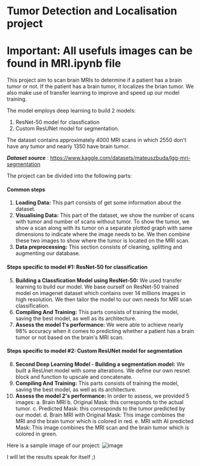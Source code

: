 # Tumor Detection and Localisation project

# Important: All usefuls images can be found in MRI.ipynb file

This project aim to scan brain MRIs to determine if a patient has a brain tumor or not. If the patient has a brain tumor, it localizes the brian tumor. We also make use of transfer learning to improve and speed up our model training.

The model employs deep learning to build 2 models:
  1. ResNet-50 model for classfication
  2. Custom ResUNet model for segmentation.

The dataset contains approximately 4000 MRI scans in which 2550 don't have any tumor and nearly 1350 have brain tumor. 

**_Dataset source_** : https://www.kaggle.com/datasets/mateuszbuda/lgg-mri-segmentation

The project can be divided into the following parts:

#### Common steps

  1. **Loading Data:** This part consists of get some information about the dataset.
  2. **Visualising Data:** This part of the dataset, we show the number of scans with tumor and number of scans without tumor. To show the tumor, we show a scan along with its tumor on a separate plotted graph with same dimensions to indicate where the image needs to be. We then combine these two images to show where the tumor is located on the MRI scan.
  3. **Data preprocessing:** This section consists of cleaning, splitting and augmenting our database.

#### Steps specific to model #1: ResNet-50 for classification

  5. **Building a Classfication Model using ResNet-50:** We used transfer learning to build our model. We base ourself on ResNet-50 trained model on imagenet dataset which contains over 14 millions images in high resolution. We then tailor the model to our own needs for MRI scan classification.
  6. **Compiling And Training:** This parts consists of training the model, saving the best model, as well as its architecture.
  7. **Assess the model 1's performance:** We were able to achieve  nearly 98% accuracy when it comes to predicting whether a patient has a brain tumor or not based on the brain's MRI scan.

#### Steps specific to model #2: Custom ResUNet model for segmentation
  8. **Second Deep Learning Model - Building a segmentation model:** We built a ResUnet model with some alterations. We define our own resnet block and function to upscale and concatenate.
  9. **Compiling And Training:** This parts consists of training the model, saving the best model, as well as its architecture.
  10. **Assess the model 2's performance:** In order to assess, we provided 5 images:
      a. Brain MRI
      b. Original Mask: this corresponds to the actual tumor.
      c. Predicted Mask: this corresponds to the tumor predicted by our model.
      d. Brain MRI with Original Mask: This image combines the MRI and the brain tumor which is colored in red.
      e. MRI with AI predicted Mask: This image combines the MRI scan and the brain tumor which is colored in green.

Here is a sample image of our project:
![image](https://github.com/AA789-ai/TumorDetection/assets/97749196/2281e5bf-5bdc-4cf1-9f59-823604cae59a)

I will let the results speak for itself ;)

